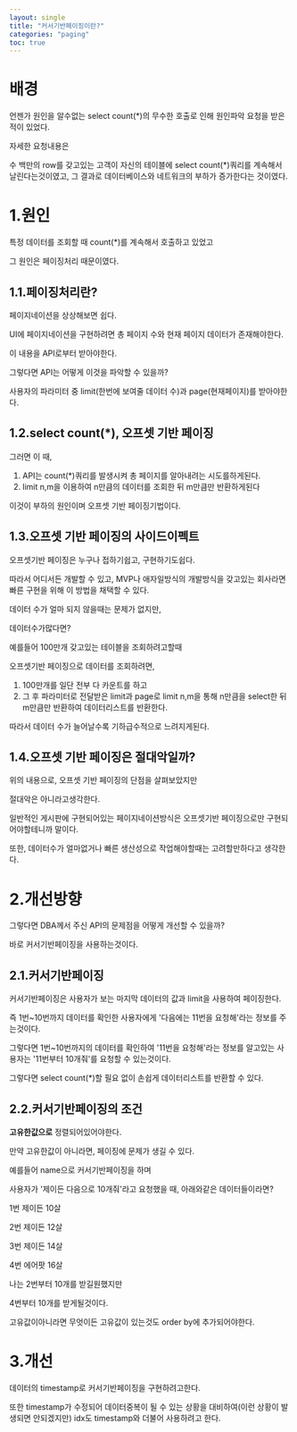 ```yaml
---
layout: single
title: "커서기반페이징이란?"
categories: "paging"
toc: true
---
```


# 배경

언젠가 원인을 알수없는 select count(*)의 무수한 호출로 인해 원인파악 요청을 받은적이 있었다.



자세한 요청내용은

수 백만의 row를 갖고있는 고객이 자신의 테이블에 select count(*)쿼리를 계속해서 날린다는것이였고, 그 결과로 데이터베이스와 네트워크의 부하가 증가한다는 것이였다.



# 1.원인

특정 데이터를 조회할 때 count(*)를 계속해서 호출하고 있었고 

그 원인은 페이징처리 때문이였다.



## 1.1.페이징처리란?

페이지네이션을 상상해보면 쉽다.

UI에 페이지네이션을 구현하려면 총 페이지 수와 현재 페이지 데이터가 존재해야한다. 

이 내용을 API로부터 받아야한다.



그렇다면 API는 어떻게 이것을 파악할 수 있을까?

사용자의 파라미터 중 limit(한번에 보여줄 데이터 수)과 page(현재페이지)를 받아야한다.



## 1.2.select count(*), 오프셋 기반 페이징

그러면 이 때, 

1. API는 count(*)쿼리를 발생시켜 총 페이지를 알아내려는 시도를하게된다.
2. limit n,m을 이용하여 n만큼의 데이터를 조회한 뒤 m만큼만 반환하게된다

이것이 부하의 원인이며 오프셋 기반 페이징기법이다.



## 1.3.오프셋 기반 페이징의 사이드이펙트

오프셋기반 페이징은 누구나 접하기쉽고, 구현하기도쉽다.

따라서 어디서든 개발할 수 있고, MVP나 애자일방식의 개발방식을 갖고있는 회사라면 빠른 구현을 위해 이 방법을 채택할 수 있다.

데이터 수가 얼마 되지 않을때는 문제가 없지만,



데이터수가많다면?

예를들어 100만개 갖고있는 테이블을 조회하려고할때 

오프셋기반 페이징으로 데이터를 조회하려면, 

1. 100만개를 일단 전부 다 카운트를 하고
2. 그 후 파라미터로 전달받은 limit과 page로 
   limit n,m을 통해 n만큼을 select한 뒤 m만큼만 반환하여 데이터리스트를 반환한다.

따라서 데이터 수가 늘어날수록 기하급수적으로 느려지게된다.



## 1.4.오프셋 기반 페이징은 절대악일까?

위의 내용으로, 오프셋 기반 페이징의 단점을 살펴보았지만

절대악은 아니라고생각한다.

일반적인 게시판에 구현되어있는 페이지네이션방식은 오프셋기반 페이징으로만 구현되어야할테니까 말이다.

또한, 데이터수가 얼마없거나 빠른 생산성으로 작업해야할때는 고려할만하다고 생각한다.

# 2.개선방향

그렇다면 DBA께서 주신 API의 문제점을 어떻게 개선할 수 있을까?

바로 커서기반페이징을 사용하는것이다.



## 2.1.커서기반페이징

커서기반페이징은 사용자가 보는 마지막 데이터의 값과 limit을 사용하여 페이징한다.

즉 1번~10번까지 데이터를 확인한 사용자에게 '다음에는 11번을 요청해'라는 정보를 주는것이다.

그렇다면 1번~10번까지의 데이터를 확인하여 '11번을 요청해'라는 정보를 알고있는 사용자는 '11번부터 10개줘'를 요청할 수 있는것이다.

그렇다면 select count(*)할 필요 없이 손쉽게 데이터리스트를 반환할 수 있다.



## 2.2.커서기반페이징의 조건

**고유한값으로** 정렬되어있어야한다.

만약 고유한값이 아니라면, 페이징에 문제가 생길 수 있다.



예를들어 name으로 커서기반페이징을 하며

사용자가 '제이든 다음으로 10개줘'라고 요청했을 때,  아래와같은 데이터들이라면?

1번 제이든 10살

2번 제이든 12살 

3번 제이든 14살

4번 에어팟 16살 

나는 2번부터 10개를 받길원했지만

4번부터 10개를 받게될것이다.



고유값이아니라면 무엇이든 고유값이 있는것도 order by에 추가되어야한다.



# 3.개선

데이터의 timestamp로 커서기반페이징을 구현하려고한다.

또한 timestamp가 수정되어 데이터중복이 될 수 있는 상황을 대비하여(이런 상황이 발생되면 안되겠지만) idx도 timestamp와 더불어 사용하려고 한다.

